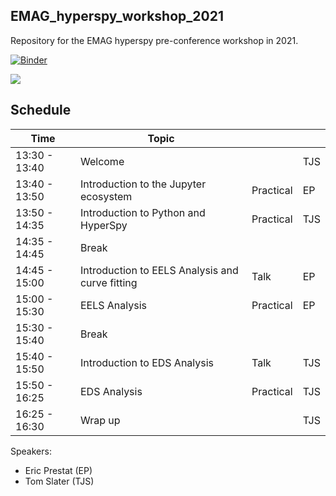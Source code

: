 ## EMAG_hyperspy_workshop_2021
Repository for the EMAG hyperspy pre-conference workshop in 2021.

[![Binder](https://mybinder.org/badge_logo.svg)](https://mybinder.org/v2/gh/TomSlater/EMAG_hyperspy_workshop_2021/main)

[<img src="https://img.shields.io/static/v1?label=Chat&message=Slack&color=blueviolet">](https://app.slack.com/client/T026C2ASQKA) 

## Schedule
|Time          | Topic                                              |           |        |
|--------------|----------------------------------------------------|-----------|--------|
|13:30 - 13:40 | Welcome                                            |           | TJS    |
|13:40 - 13:50 | Introduction to the Jupyter ecosystem              | Practical | EP     |
|13:50 - 14:35 | Introduction to Python and HyperSpy                | Practical | TJS    |
|14:35 - 14:45 | Break                                              |           |        |
|14:45 - 15:00 | Introduction to EELS Analysis and curve fitting    | Talk      | EP     |
|15:00 - 15:30 | EELS Analysis                                      | Practical | EP     |
|15:30 - 15:40 | Break                                              |           |        |
|15:40 - 15:50 | Introduction to EDS Analysis                       | Talk      | TJS    |
|15:50 - 16:25 | EDS Analysis                                       | Practical | TJS    |
|16:25 - 16:30 | Wrap up                                            |           | TJS    |

Speakers:
- Eric Prestat (EP)
- Tom Slater (TJS)



